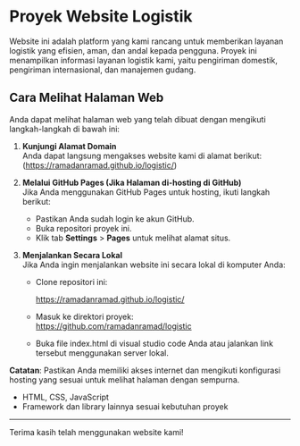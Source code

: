 # Proyek Website Logistik

Website ini adalah platform yang kami rancang untuk memberikan layanan logistik yang efisien, aman, dan andal kepada pengguna. Proyek ini menampilkan informasi layanan logistik kami, yaitu pengiriman domestik, pengiriman internasional, dan manajemen gudang.

## Cara Melihat Halaman Web

Anda dapat melihat halaman web yang telah dibuat dengan mengikuti langkah-langkah di bawah ini:

1. **Kunjungi Alamat Domain**  
   Anda dapat langsung mengakses website kami di alamat berikut:  
   (https://ramadanramad.github.io/logistic/)

2. **Melalui GitHub Pages (Jika Halaman di-hosting di GitHub)**  
   Jika Anda menggunakan GitHub Pages untuk hosting, ikuti langkah berikut:
   - Pastikan Anda sudah login ke akun GitHub.
   - Buka repositori proyek ini.
   - Klik tab **Settings** > **Pages** untuk melihat alamat situs.

3. **Menjalankan Secara Lokal**  
   Jika Anda ingin menjalankan website ini secara lokal di komputer Anda:
   - Clone repositori ini:
  
     https://ramadanramad.github.io/logistic/
     
   - Masuk ke direktori proyek:
     https://github.com/ramadanramad/logistic
   - Buka file index.html di visual studio code Anda atau jalankan link tersebut menggunakan server lokal.

**Catatan**: Pastikan Anda memiliki akses internet dan mengikuti konfigurasi hosting yang sesuai untuk melihat halaman dengan sempurna.



- HTML, CSS, JavaScript
- Framework dan library lainnya sesuai kebutuhan proyek

---

Terima kasih telah menggunakan website kami!
